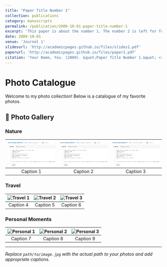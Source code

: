 ```yaml
---
title: "Paper Title Number 1"
collection: publications
category: manuscripts
permalink: /publication/2009-10-01-paper-title-number-1
excerpt: 'This paper is about the number 1. The number 2 is left for future work.'
date: 2009-10-01
venue: 'Journal 1'
slidesurl: 'http://academicpages.github.io/files/slides1.pdf'
paperurl: 'http://academicpages.github.io/files/paper1.pdf'
citation: 'Your Name, You. (2009). &quot;Paper Title Number 1.&quot; <i>Journal 1</i>. 1(1).'
---
```


# Photo Catalogue

Welcome to my photo collection! Below is a catalogue of my favorite photos.

## 📸 Photo Gallery

### Nature

| ![Nature 1](/images/editing-talk.png) | ![Nature 2](/images/editing-talk.png) | ![Nature 3](/images/editing-talk.png) |
|:-------------------------------:|:-------------------------------:|:-------------------------------:|
| Caption 1                      | Caption 2                      | Caption 3                      |

### Travel

| ![Travel 1](path/to/travel1.jpg) | ![Travel 2](path/to/travel2.jpg) | ![Travel 3](path/to/travel3.jpg) |
|:--------------------------------:|:--------------------------------:|:--------------------------------:|
| Caption 4                       | Caption 5                       | Caption 6                       |

### Personal Moments

| ![Personal 1](path/to/personal1.jpg) | ![Personal 2](path/to/personal2.jpg) | ![Personal 3](path/to/personal3.jpg) |
|:------------------------------------:|:------------------------------------:|:------------------------------------:|
| Caption 7                           | Caption 8                           | Caption 9                           |

---

*Replace `path/to/image.jpg` with the actual path to your photos and add appropriate captions.*
